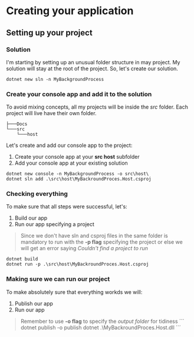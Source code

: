 # Creating your application

## Setting up your project

### Solution
I'm starting by setting up an unusual folder structure in may project. My solution will stay at the root of the project. So, let's create our solution.
```
dotnet new sln -n MyBackgroundProcess
```
### Create your console app and add it to the solution
To avoid mixing concepts, all my projects will be inside the *src* folder. Each project will live have their own folder.
```
├───Docs
└───src
    └───host
```

Let's create and add our console app to the project:
1. Create your console app at your **src host** subfolder
2. Add your console app at your existing solution


```
dotnet new console -n MyBackgroundProcess -o src\host\
dotnet sln add .\src\host\MyBackroundProces.Host.csproj
``` 
 ### Checking everything

 To make sure that all steps were successful, let's:
 1. Build our app
 2. Run our app specifying a project
> Since we don't have sln and csproj files in the same folder is mandatory to run with the **-p flag** specifying the project or else we will get an error saying *Couldn't find a project to run*
 ```
dotnet build
dotnet run -p .\src\host\MyBackroundProces.Host.csproj
 ```

 ### Making sure we can run our project

 To make absolutely sure that everything workds we will:
 1. Publish our app
 2. Run our app
> Remember to use **-o flag** to specify the *output folder* for tidiness
´´´
dotnet publish -o publish
dotnet .\MyBackroundProces.Host.dll
´´´



